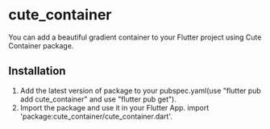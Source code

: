 # cute_container 
You can add a beautiful gradient container to your Flutter project using Cute Container package.

## Installation
1. Add the latest version of package to your pubspec.yaml(use "flutter pub add cute_container" and use "flutter pub get"). 
2. Import the package and use it in your Flutter App. import 'package:cute_container/cute_container.dart'.

